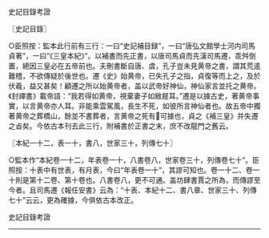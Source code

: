  史記目錄考證

〖史記目錄〗

○臣照按：監本此行前有三行：一曰“史記補目録”，一曰“唐弘文館學士河内司馬貞著”，一曰“《三皇本紀》”。以補書而先正書，以唐司馬貞而先漢司馬遷，乖舛倒置，總因三皇必在五帝前也。夫刪書斷自唐、虞，孔子豈未見黄帝之書，謂其荒逺難稽，不欲傳疑於後世也。遷《史》始黄帝，已失孔子之指，貞復等而上之，及於伏羲，益又甚矣！顧遷之所以始黄帝者，盖以武帝好神仙，神仙家言並托之黄帝。《封禪書》載帝語：“我若得如黄帝，視棄妻子如敝屣耳。”遷是以據古史，著黄帝事實，以言黄帝亦人耳。非能乘雲駕風，長生不死，如彼所言神仙者也。故五帝中獨著黄帝之葬橋山，餘並不書葬者，言黄帝之死有可據也，貞之《補三皇》并失遷之㫖矣。今依古本刊去此三行，附補書於正書之末，庶不改龍門之舊云。

〖本紀一十二，表一十，書八，世家三十，列傳七十〗

○監本作“本紀卷一十二，年表卷一十，八書卷八，世家卷三十，列傳卷七十”。臣照按：十表中有世表，有月表，今曰“年表卷一十”，其謬可知也。卷一十二、卷一十則是第十二卷、第十卷也。八書卷八，更不可通。盖坊肆書賈之所為，而傳謬至今者。且司馬遷《報任安書》云為：“十表、本紀十二、書八章、世家三十、列傳七十”云云，更為確據，今俱依古本改正。

史記目錄考證

-----------------------------------